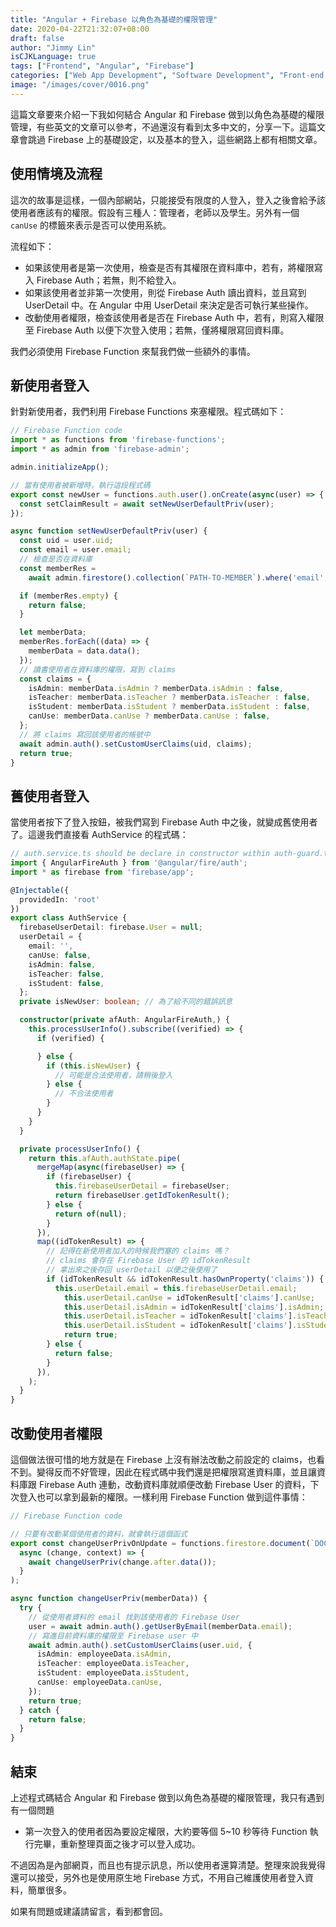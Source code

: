 ```yaml
---
title: "Angular + Firebase 以角色為基礎的權限管理"
date: 2020-04-22T21:32:07+08:00
draft: false
author: "Jimmy Lin"
isCJKLanguage: true
tags: ["Frontend", "Angular", "Firebase"]
categories: ["Web App Development", "Software Development", "Front-end Development"]
image: "/images/cover/0016.png"
---
```


這篇文章要來介紹一下我如何結合 Angular 和 Firebase 做到以角色為基礎的權限管理，有些英文的文章可以參考，不過還沒有看到太多中文的，分享一下。這篇文章會跳過 Firebase 上的基礎設定，以及基本的登入，這些網路上都有相關文章。

## 使用情境及流程
這次的故事是這樣，一個內部網站，只能接受有限度的人登入，登入之後會給予該使用者應該有的權限。假設有三種人：管理者，老師以及學生。另外有一個 `canUse` 的標籤來表示是否可以使用系統。

流程如下：

- 如果該使用者是第一次使用，檢查是否有其權限在資料庫中，若有，將權限寫入 Firebase Auth；若無，則不給登入。
- 如果該使用者並非第一次使用，則從 Firebase Auth 讀出資料，並且寫到 UserDetail 中。在 Angular 中用 UserDetail 來決定是否可執行某些操作。
- 改動使用者權限，檢查該使用者是否在 Firebase Auth 中，若有，則寫入權限至 Firebase Auth 以便下次登入使用；若無，僅將權限寫回資料庫。

我們必須使用 Firebase Function 來幫我們做一些額外的事情。

## 新使用者登入
針對新使用者，我們利用 Firebase Functions 來塞權限。程式碼如下：

```typescript
// Firebase Function code
import * as functions from 'firebase-functions';
import * as admin from 'firebase-admin';

admin.initializeApp();

// 當有使用者被新增時，執行這段程式碼
export const newUser = functions.auth.user().onCreate(async(user) => {
  const setClaimResult = await setNewUserDefaultPriv(user);
});

async function setNewUserDefaultPriv(user) {
  const uid = user.uid;
  const email = user.email;
  // 檢查是否在資料庫
  const memberRes =
    await admin.firestore().collection(`PATH-TO-MEMBER`).where('email', '==', email).limit(1).get();

  if (memberRes.empty) {
    return false;
  }

  let memberData;
  memberRes.forEach((data) => {
    memberData = data.data();
  });
  // 讀書使用者在資料庫的權限，寫到 claims 
  const claims = {
    isAdmin: memberData.isAdmin ? memberData.isAdmin : false,
    isTeacher: memberData.isTeacher ? memberData.isTeacher : false,
    isStudent: memberData.isStudent ? memberData.isStudent : false,
    canUse: memberData.canUse ? memberData.canUse : false,
  };
  // 將 claims 寫回該使用者的帳號中
  await admin.auth().setCustomUserClaims(uid, claims);
  return true;
}
```

## 舊使用者登入
當使用者按下了登入按鈕，被我們寫到 Firebase Auth 中之後，就變成舊使用者了。這邊我們直接看 AuthService 的程式碼：

```typescript
// auth.service.ts should be declare in constructor within auth-guard.ts in Angular
import { AngularFireAuth } from '@angular/fire/auth';
import * as firebase from 'firebase/app';

@Injectable({
  providedIn: 'root'
})
export class AuthService {
  firebaseUserDetail: firebase.User = null;
  userDetail = {
    email: '',
    canUse: false,
    isAdmin: false,
    isTeacher: false,
    isStudent: false,
  };
  private isNewUser: boolean; // 為了給不同的錯誤訊息

  constructor(private afAuth: AngularFireAuth,) {
    this.processUserInfo().subscribe((verified) => {
      if (verified) {

      } else {
        if (this.isNewUser) {
          // 可能是合法使用者，請稍後登入
        } else {
          // 不合法使用者
        }
      }
    }
  }

  private processUserInfo() {
    return this.afAuth.authState.pipe(
      mergeMap(async(firebaseUser) => {
        if (firebaseUser) {
          this.firebaseUserDetail = firebaseUser;
          return firebaseUser.getIdTokenResult();
        } else {
          return of(null);
        }
      }),
      map((idTokenResult) => {
        // 記得在新使用者加入的時候我們塞的 claims 嗎？
        // claims 會存在 Firebase User 的 idTokenResult
        // 拿出來之後存回 userDetail 以便之後使用了
        if (idTokenResult && idTokenResult.hasOwnProperty('claims')) {
          this.userDetail.email = this.firebaseUserDetail.email;
            this.userDetail.canUse = idTokenResult['claims'].canUse;
            this.userDetail.isAdmin = idTokenResult['claims'].isAdmin;
            this.userDetail.isTeacher = idTokenResult['claims'].isTeacher;
            this.userDetail.isStudent = idTokenResult['claims'].isStudent;
            return true;
        } else {
          return false;
        }
      }),
    );
  }
}
```

## 改動使用者權限

這個做法很可惜的地方就是在 Firebase 上沒有辦法改動之前設定的 claims，也看不到。變得反而不好管理，因此在程式碼中我們還是把權限寫進資料庫，並且讓資料庫跟 Firebase Auth 連動，改動資料庫就順便改動 Firebase User 的資料，下次登入也可以拿到最新的權限。一樣利用 Firebase Function 做到這件事情：

```typescript
// Firebase Function code

// 只要有改動某個使用者的資料，就會執行這個函式
export const changeUserPrivOnUpdate = functions.firestore.document(`DOCUMENT-TO-THE-USER`).onUpdate(
  async (change, context) => {
    await changeUserPriv(change.after.data());
  }
);

async function changeUserPriv(memberData)) {
  try {
    // 從使用者資料的 email 找到該使用者的 Firebase User 
    user = await admin.auth().getUserByEmail(memberData.email);
    // 寫進目前資料庫的權限至 Firebase user 中
    await admin.auth().setCustomUserClaims(user.uid, {
      isAdmin: employeeData.isAdmin,
      isTeacher: employeeData.isTeacher,
      isStudent: employeeData.isStudent,
      canUse: employeeData.canUse,
    });
    return true;
  } catch {
    return false;
  }
}
```

## 結束
上述程式碼結合 Angular 和 Firebase 做到以角色為基礎的權限管理，我只有遇到有一個問題

- 第一次登入的使用者因為要設定權限，大約要等個 5~10 秒等待 Function 執行完畢，重新整理頁面之後才可以登入成功。

不過因為是內部網頁，而且也有提示訊息，所以使用者還算清楚。整理來說我覺得還可以接受，另外也是使用原生地 Firebase 方式，不用自己維護使用者登入資料，簡單很多。

如果有問題或建議請留言，看到都會回。